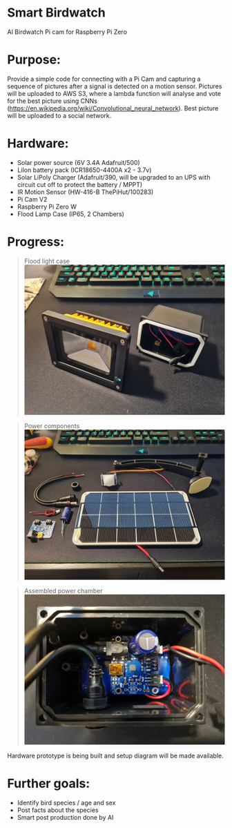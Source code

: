 # Smart Birdwatch
AI Birdwatch Pi cam for Raspberry Pi Zero

# Purpose:

Provide a simple code for connecting with a Pi Cam and capturing a sequence of pictures after a signal is detected on a motion sensor. Pictures will be uploaded to AWS S3, where a lambda function will analyse and vote for the best picture using CNNs (https://en.wikipedia.org/wiki/Convolutional_neural_network). Best picture will be uploaded to a social network.

# Hardware:

- Solar power source (6V 3.4A Adafruit/500)
- LiIon battery pack (ICR18650-4400A x2 - 3.7v)
- Solar LiPoly Charger (Adafruit/390, will be upgraded to an UPS with circuit cut off to protect the battery / MPPT)
- IR Motion Sensor (HW-416-B ThePiHut/100283)
- Pi Cam V2
- Raspberry Pi Zero W
- Flood Lamp Case (IP65, 2 Chambers)

# Progress:

> Flood light case
![Flood light case](/hardware/1-floodlight.jpg)

> Power components
![Power components](/hardware/2-powercomponents.jpg)

> Assembled power chamber
![Power chamber assembled](/hardware/3-powerchamber.jpg)

Hardware prototype is being built and setup diagram will be made available.

# Further goals:
- Identify bird species / age and sex
- Post facts about the species
- Smart post production done by AI
